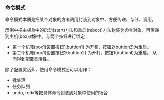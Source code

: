 ### 命令模式

命令模式本质是把某个对象的方法调用封装到对象中，方便传递、存储、调用。

示例中把主板单中的启动(start)方法和重启(reboot)方法封装为命令对象，再传递到主机(box)对象中。与两个按钮进行绑定：

- 第一个机箱(box1)设置按钮1(buttion1) 为开机，按钮2(buttion2)为重启。
- 第二个机箱(box1)设置按钮2(buttion2) 为开机，按钮1(buttion1)为重启。
从而得到配置灵活性。

除了配置灵活外，使用命令模式还可以用作：

- 批处理
- 任务队列
- undo, redo等把具体命令封装到对象中使用的场合